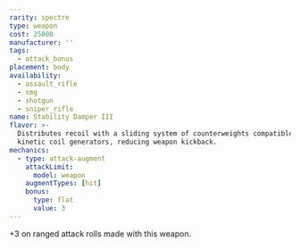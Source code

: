 ```yaml
---
rarity: spectre
type: weapon
cost: 25000
manufacturer: ''
tags:
  - attack_bonus
placement: body
availability:
  - assault_rifle
  - smg
  - shotgun
  - sniper_rifle
name: Stability Damper III
flavor: >-
  Distributes recoil with a sliding system of counterweights compatible with
  kinetic coil generators, reducing weapon kickback.
mechanics:
  - type: attack-augment
    attackLimit:
      model: weapon
    augmentTypes: [hit]
    bonus:
      type: flat
      value: 3
---
```

+3 on ranged attack rolls made with this weapon.
